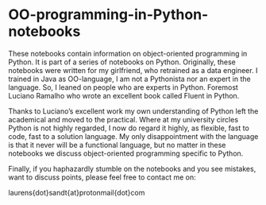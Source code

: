 # OO-programming-in-Python-notebooks

These notebooks contain information on object-oriented programming in Python. It is part of a series of notebooks on Python. Originally, these notebooks were written for my girlfriend, who retrained as a data engineer. 
I trained in Java as OO-language, I am not a Pythonista nor an expert in the language. So, I leaned on people who are experts in Python. Foremost Luciano Ramalho who wrote an excellent book called Fluent in Python.

Thanks to Luciano’s excellent work my own understanding of Python left the academical and moved to the practical. Where at my university circles Python is not highly regarded, I now do regard it highly, as flexible, fast to code, fast to a solution language.
My only disappointment with the language is that it never will be a functional language, but no matter in these notebooks we discuss object-oriented programming specific to Python. 

Finally, if you haphazardly stumble on the notebooks and you see mistakes, want to discuss points, please feel free to contact me on:

laurens{dot}sandt{at}protonmail{dot}com
